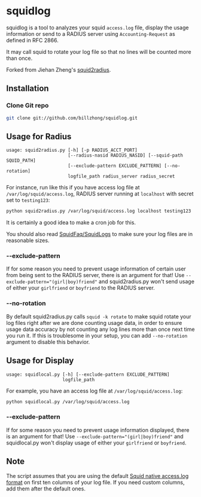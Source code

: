 squidlog
========

squidlog is a tool to analyzes your squid `access.log` file, display the usage information or send to a RADIUS server using `Accounting-Request` as defined in RFC 2866.

It may call squid to rotate your log file so that no lines will be counted more than once.

Forked from Jiehan Zheng's [squid2radius](https://github.com/jiehanzheng/squid2radius).

Installation
------------

### Clone Git repo

```bash
git clone git://github.com/billzhong/squidlog.git
```

Usage for Radius
----------------

```
usage: squid2radius.py [-h] [-p RADIUS_ACCT_PORT]
                       [--radius-nasid RADIUS_NASID] [--squid-path SQUID_PATH]
                       [--exclude-pattern EXCLUDE_PATTERN] [--no-rotation]
                       logfile_path radius_server radius_secret
```

For instance, run like this if you have access log file at `/var/log/squid/access.log`, RADIUS server running at `localhost` with secret set to `testing123`:

```bash
python squid2radius.py /var/log/squid/access.log localhost testing123
```

It is certainly a good idea to make a cron job for this.

You should also read [SquidFaq/SquidLogs](http://wiki.squid-cache.org/SquidFaq/SquidLogs#access.log) to make sure your log files are in reasonable sizes.

### --exclude-pattern

If for some reason you need to prevent usage information of certain user from being sent to the RADIUS server, there is an argument for that!  Use `--exclude-pattern="(girl|boy)friend"` and squid2radius.py won't send usage of either your `girlfriend` or `boyfriend` to the RADIUS server.

### --no-rotation

By default squid2radius.py calls `squid -k rotate` to make squid rotate your log files right after we are done counting usage data, in order to ensure usage data accuracy by not counting any log lines more than once next time you run it.  If this is troublesome in your setup, you can add `--no-rotation` argument to disable this behavior.

Usage for Display
-----------------

```
usage: squidlocal.py [-h] [--exclude-pattern EXCLUDE_PATTERN]
                     logfile_path
```

For example, you have an access log file at `/var/log/squid/access.log`:

```bash
python squidlocal.py /var/log/squid/access.log
```

### --exclude-pattern

If for some reason you need to prevent usage information displayed, there is an argument for that!  Use `--exclude-pattern="(girl|boy)friend"` and squidlocal.py won't display usage of either your `girlfriend` or `boyfriend`.

Note
----

The script assumes that you are using the default [Squid native access.log format](http://wiki.squid-cache.org/Features/LogFormat#squid) on first ten columns of your log file.  If you need custom columns, add them after the default ones.
